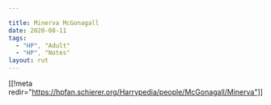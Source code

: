 ```yaml
---

title: Minerva McGonagall
date: 2020-08-11
tags:
  - "HP", "Adult"
  - "HP", "Notes"
layout: rut
---
```


[[!meta redir="https://hpfan.schierer.org/Harrypedia/people/McGonagall/Minerva"]]
